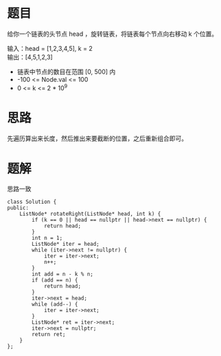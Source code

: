 # 题目
给你一个链表的头节点 head ，旋转链表，将链表每个节点向右移动 k 个位置。

输入：head = [1,2,3,4,5], k = 2   
输出：[4,5,1,2,3]

- 链表中节点的数目在范围 [0, 500] 内
- -100 <= Node.val <= 100
- 0 <= k <= 2 * $10^9$

# 思路
先遍历算出来长度，然后推出来要截断的位置，之后重新组合即可。

# 题解
思路一致
```
class Solution {
public:
    ListNode* rotateRight(ListNode* head, int k) {
        if (k == 0 || head == nullptr || head->next == nullptr) {
            return head;
        }
        int n = 1;
        ListNode* iter = head;
        while (iter->next != nullptr) {
            iter = iter->next;
            n++;
        }
        int add = n - k % n;
        if (add == n) {
            return head;
        }
        iter->next = head;
        while (add--) {
            iter = iter->next;
        }
        ListNode* ret = iter->next;
        iter->next = nullptr;
        return ret;
    }
};
```